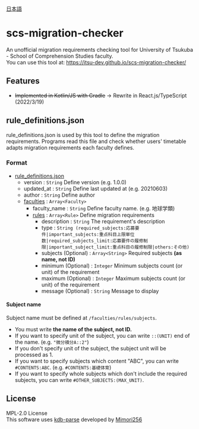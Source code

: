 [日本語](README_ja.md)

# scs-migration-checker
An unofficial migration requirements checking tool for University of Tsukuba - School of Comprehension Studies faculty.  
You can use this tool at: https://itsu-dev.github.io/scs-migration-checker/

## Features
- ~~Implemented in Kotlin/JS with Gradle~~ -> Rewrite in React.js/TypeScript (2022/3/19)

## rule_definitions.json
rule_definitions.json is used by this tool to define the migration requirements. Programs read this file and
check whether users' timetable adapts migration requirements each faculty defines.

### Format
- [rule_definitions.json](https://github.com/itsu-dev/scs-migration-checker/blob/master/src/main/kotlin/model/RuleDefinition.kt)
    - version : ```String``` Define version (e.g. 1.0.0)
    - updated_at : ```String``` Define last updated at (e.g. 20210603)
    - author : ```String``` Define author
    - [faculties](https://github.com/itsu-dev/scs-migration-checker/blob/master/src/main/kotlin/model/Faculty.kt) : ```Array<Faculty>```
        - faculty_name : ```String``` Define faculty name. (e.g. 地球学類)
        - [rules](https://github.com/itsu-dev/scs-migration-checker/blob/master/src/main/kotlin/model/Rule.kt) : ```Array<Rule>``` Define migration requirements
            - description : ```String```  The requirement's description
            - type : ```String (required_subjects:応募要件|important_subjects:重点科目上限単位数|required_subjects_limit:応募要件の履修制限|important_subject_limit:重点科目の履修制限|others:その他)```
            - subjects (Optional) : ```Array<String>``` Required subjects **(as name, not ID)**
            - minimum (Optional) : ```Integer``` Minimum subjects count (or unit) of the requirement
            - maximum (Optional) : ```Integer``` Maximum subjects count (or unit) of the requirement
            - message (Optional) : ```String``` Message to display

#### Subject name
Subject name must be defined at `````/faculties/rules/subjects`````.
- You must write **the name of the subject, not ID.**
- If you want to specify unit of the subject, you can write ```::(UNIT)``` end of the name. (e.g. ```"微分積分A::2"```)
- If you don't specify unit of the subject, the subject unit will be processed as 1.
- If you want to specify subjects which content "ABC", you can write ```#CONTENTS:ABC```. (e.g. ```#CONTENTS:基礎体育```)
- If you want to specify whole subjects which don't include the required subjects, you can write ```#OTHER_SUBJECTS:(MAX_UNIT)```.

## License
MPL-2.0 License  
This software uses [kdb-parse](https://github.com/Mimori256/kdb-parse) developed by [Mimori256](https://github.com/Mimori256)
